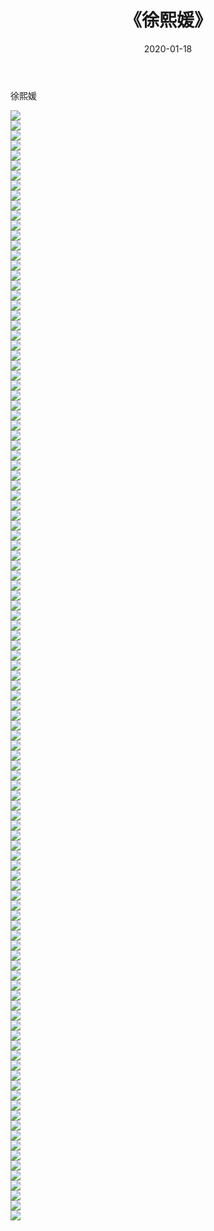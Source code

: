 ﻿---
layout: post
title:  《徐熙媛》
date:   2020-01-18
img: http://img.660000.xyz/Sharelink/壁纸/明星魅力/华人明星/徐熙媛/000.jpg
categories: [美女, 清纯, 唯美]
---

徐熙媛

 ![](http://img.660000.xyz/Sharelink/壁纸/明星魅力/华人明星/徐熙媛/001.jpg) <br>![](http://img.660000.xyz/Sharelink/壁纸/明星魅力/华人明星/徐熙媛/002.jpg) <br>![](http://img.660000.xyz/Sharelink/壁纸/明星魅力/华人明星/徐熙媛/003.jpg) <br>![](http://img.660000.xyz/Sharelink/壁纸/明星魅力/华人明星/徐熙媛/004.jpg) <br>![](http://img.660000.xyz/Sharelink/壁纸/明星魅力/华人明星/徐熙媛/005.jpg) <br>![](http://img.660000.xyz/Sharelink/壁纸/明星魅力/华人明星/徐熙媛/006.jpg) <br>![](http://img.660000.xyz/Sharelink/壁纸/明星魅力/华人明星/徐熙媛/007.jpg) <br>![](http://img.660000.xyz/Sharelink/壁纸/明星魅力/华人明星/徐熙媛/008.jpg) <br>![](http://img.660000.xyz/Sharelink/壁纸/明星魅力/华人明星/徐熙媛/009.jpg) <br>![](http://img.660000.xyz/Sharelink/壁纸/明星魅力/华人明星/徐熙媛/010.jpg) <br>![](http://img.660000.xyz/Sharelink/壁纸/明星魅力/华人明星/徐熙媛/011.jpg) <br>![](http://img.660000.xyz/Sharelink/壁纸/明星魅力/华人明星/徐熙媛/012.jpg) <br>![](http://img.660000.xyz/Sharelink/壁纸/明星魅力/华人明星/徐熙媛/013.jpg) <br>![](http://img.660000.xyz/Sharelink/壁纸/明星魅力/华人明星/徐熙媛/014.jpg) <br>![](http://img.660000.xyz/Sharelink/壁纸/明星魅力/华人明星/徐熙媛/015.jpg) <br>![](http://img.660000.xyz/Sharelink/壁纸/明星魅力/华人明星/徐熙媛/016.jpg) <br>![](http://img.660000.xyz/Sharelink/壁纸/明星魅力/华人明星/徐熙媛/017.jpg) <br>![](http://img.660000.xyz/Sharelink/壁纸/明星魅力/华人明星/徐熙媛/018.jpg) <br>![](http://img.660000.xyz/Sharelink/壁纸/明星魅力/华人明星/徐熙媛/019.jpg) <br>![](http://img.660000.xyz/Sharelink/壁纸/明星魅力/华人明星/徐熙媛/020.jpg) <br>![](http://img.660000.xyz/Sharelink/壁纸/明星魅力/华人明星/徐熙媛/021.jpg) <br>![](http://img.660000.xyz/Sharelink/壁纸/明星魅力/华人明星/徐熙媛/022.jpg) <br>![](http://img.660000.xyz/Sharelink/壁纸/明星魅力/华人明星/徐熙媛/023.jpg) <br>![](http://img.660000.xyz/Sharelink/壁纸/明星魅力/华人明星/徐熙媛/024.jpg) <br>![](http://img.660000.xyz/Sharelink/壁纸/明星魅力/华人明星/徐熙媛/025.jpg) <br>![](http://img.660000.xyz/Sharelink/壁纸/明星魅力/华人明星/徐熙媛/026.jpg) <br>![](http://img.660000.xyz/Sharelink/壁纸/明星魅力/华人明星/徐熙媛/027.jpg) <br>![](http://img.660000.xyz/Sharelink/壁纸/明星魅力/华人明星/徐熙媛/028.jpg) <br>![](http://img.660000.xyz/Sharelink/壁纸/明星魅力/华人明星/徐熙媛/029.jpg) <br>![](http://img.660000.xyz/Sharelink/壁纸/明星魅力/华人明星/徐熙媛/030.jpg) <br>![](http://img.660000.xyz/Sharelink/壁纸/明星魅力/华人明星/徐熙媛/031.jpg) <br>![](http://img.660000.xyz/Sharelink/壁纸/明星魅力/华人明星/徐熙媛/032.jpg) <br>![](http://img.660000.xyz/Sharelink/壁纸/明星魅力/华人明星/徐熙媛/033.jpg) <br>![](http://img.660000.xyz/Sharelink/壁纸/明星魅力/华人明星/徐熙媛/034.jpg) <br>![](http://img.660000.xyz/Sharelink/壁纸/明星魅力/华人明星/徐熙媛/035.jpg) <br>![](http://img.660000.xyz/Sharelink/壁纸/明星魅力/华人明星/徐熙媛/036.jpg) <br>![](http://img.660000.xyz/Sharelink/壁纸/明星魅力/华人明星/徐熙媛/037.jpg) <br>![](http://img.660000.xyz/Sharelink/壁纸/明星魅力/华人明星/徐熙媛/038.jpg) <br>![](http://img.660000.xyz/Sharelink/壁纸/明星魅力/华人明星/徐熙媛/039.jpg) <br>![](http://img.660000.xyz/Sharelink/壁纸/明星魅力/华人明星/徐熙媛/040.jpg) <br>![](http://img.660000.xyz/Sharelink/壁纸/明星魅力/华人明星/徐熙媛/041.jpg) <br>![](http://img.660000.xyz/Sharelink/壁纸/明星魅力/华人明星/徐熙媛/042.jpg) <br>![](http://img.660000.xyz/Sharelink/壁纸/明星魅力/华人明星/徐熙媛/043.jpg) <br>![](http://img.660000.xyz/Sharelink/壁纸/明星魅力/华人明星/徐熙媛/044.jpg) <br>![](http://img.660000.xyz/Sharelink/壁纸/明星魅力/华人明星/徐熙媛/045.jpg) <br>![](http://img.660000.xyz/Sharelink/壁纸/明星魅力/华人明星/徐熙媛/046.jpg) <br>![](http://img.660000.xyz/Sharelink/壁纸/明星魅力/华人明星/徐熙媛/047.jpg) <br>![](http://img.660000.xyz/Sharelink/壁纸/明星魅力/华人明星/徐熙媛/048.jpg) <br>![](http://img.660000.xyz/Sharelink/壁纸/明星魅力/华人明星/徐熙媛/049.jpg) <br>![](http://img.660000.xyz/Sharelink/壁纸/明星魅力/华人明星/徐熙媛/050.jpg) <br>![](http://img.660000.xyz/Sharelink/壁纸/明星魅力/华人明星/徐熙媛/051.jpg) <br>![](http://img.660000.xyz/Sharelink/壁纸/明星魅力/华人明星/徐熙媛/052.jpg) <br>![](http://img.660000.xyz/Sharelink/壁纸/明星魅力/华人明星/徐熙媛/053.jpg) <br>![](http://img.660000.xyz/Sharelink/壁纸/明星魅力/华人明星/徐熙媛/054.jpg) <br>![](http://img.660000.xyz/Sharelink/壁纸/明星魅力/华人明星/徐熙媛/055.jpg) <br>![](http://img.660000.xyz/Sharelink/壁纸/明星魅力/华人明星/徐熙媛/056.jpg) <br>![](http://img.660000.xyz/Sharelink/壁纸/明星魅力/华人明星/徐熙媛/057.jpg) <br>![](http://img.660000.xyz/Sharelink/壁纸/明星魅力/华人明星/徐熙媛/058.jpg) <br>![](http://img.660000.xyz/Sharelink/壁纸/明星魅力/华人明星/徐熙媛/059.jpg) <br>![](http://img.660000.xyz/Sharelink/壁纸/明星魅力/华人明星/徐熙媛/060.jpg) <br>![](http://img.660000.xyz/Sharelink/壁纸/明星魅力/华人明星/徐熙媛/061.jpg) <br>![](http://img.660000.xyz/Sharelink/壁纸/明星魅力/华人明星/徐熙媛/062.jpg) <br>![](http://img.660000.xyz/Sharelink/壁纸/明星魅力/华人明星/徐熙媛/063.jpg) <br>![](http://img.660000.xyz/Sharelink/壁纸/明星魅力/华人明星/徐熙媛/064.jpg) <br>![](http://img.660000.xyz/Sharelink/壁纸/明星魅力/华人明星/徐熙媛/065.jpg) <br>![](http://img.660000.xyz/Sharelink/壁纸/明星魅力/华人明星/徐熙媛/066.jpg) <br>![](http://img.660000.xyz/Sharelink/壁纸/明星魅力/华人明星/徐熙媛/067.jpg) <br>![](http://img.660000.xyz/Sharelink/壁纸/明星魅力/华人明星/徐熙媛/068.jpg) <br>![](http://img.660000.xyz/Sharelink/壁纸/明星魅力/华人明星/徐熙媛/069.jpg) <br>![](http://img.660000.xyz/Sharelink/壁纸/明星魅力/华人明星/徐熙媛/070.jpg) <br>![](http://img.660000.xyz/Sharelink/壁纸/明星魅力/华人明星/徐熙媛/071.jpg) <br>![](http://img.660000.xyz/Sharelink/壁纸/明星魅力/华人明星/徐熙媛/072.jpg) <br>![](http://img.660000.xyz/Sharelink/壁纸/明星魅力/华人明星/徐熙媛/073.jpg) <br>![](http://img.660000.xyz/Sharelink/壁纸/明星魅力/华人明星/徐熙媛/074.jpg) <br>![](http://img.660000.xyz/Sharelink/壁纸/明星魅力/华人明星/徐熙媛/075.jpg) <br>![](http://img.660000.xyz/Sharelink/壁纸/明星魅力/华人明星/徐熙媛/076.jpg) <br>![](http://img.660000.xyz/Sharelink/壁纸/明星魅力/华人明星/徐熙媛/077.jpg) <br>![](http://img.660000.xyz/Sharelink/壁纸/明星魅力/华人明星/徐熙媛/078.jpg) <br>![](http://img.660000.xyz/Sharelink/壁纸/明星魅力/华人明星/徐熙媛/079.jpg) <br>![](http://img.660000.xyz/Sharelink/壁纸/明星魅力/华人明星/徐熙媛/080.jpg) <br>![](http://img.660000.xyz/Sharelink/壁纸/明星魅力/华人明星/徐熙媛/081.jpg) <br>![](http://img.660000.xyz/Sharelink/壁纸/明星魅力/华人明星/徐熙媛/082.jpg) <br>![](http://img.660000.xyz/Sharelink/壁纸/明星魅力/华人明星/徐熙媛/083.jpg) <br>![](http://img.660000.xyz/Sharelink/壁纸/明星魅力/华人明星/徐熙媛/084.jpg) <br>![](http://img.660000.xyz/Sharelink/壁纸/明星魅力/华人明星/徐熙媛/085.jpg) <br>![](http://img.660000.xyz/Sharelink/壁纸/明星魅力/华人明星/徐熙媛/086.jpg) <br>![](http://img.660000.xyz/Sharelink/壁纸/明星魅力/华人明星/徐熙媛/087.jpg) <br>![](http://img.660000.xyz/Sharelink/壁纸/明星魅力/华人明星/徐熙媛/088.jpg) <br>![](http://img.660000.xyz/Sharelink/壁纸/明星魅力/华人明星/徐熙媛/089.jpg) <br>![](http://img.660000.xyz/Sharelink/壁纸/明星魅力/华人明星/徐熙媛/090.jpg) <br>![](http://img.660000.xyz/Sharelink/壁纸/明星魅力/华人明星/徐熙媛/091.jpg) <br>![](http://img.660000.xyz/Sharelink/壁纸/明星魅力/华人明星/徐熙媛/092.jpg) <br>![](http://img.660000.xyz/Sharelink/壁纸/明星魅力/华人明星/徐熙媛/093.jpg) <br>![](http://img.660000.xyz/Sharelink/壁纸/明星魅力/华人明星/徐熙媛/094.jpg) <br>![](http://img.660000.xyz/Sharelink/壁纸/明星魅力/华人明星/徐熙媛/095.jpg) <br>![](http://img.660000.xyz/Sharelink/壁纸/明星魅力/华人明星/徐熙媛/096.jpg) <br>![](http://img.660000.xyz/Sharelink/壁纸/明星魅力/华人明星/徐熙媛/097.jpg) <br>![](http://img.660000.xyz/Sharelink/壁纸/明星魅力/华人明星/徐熙媛/098.jpg) <br>![](http://img.660000.xyz/Sharelink/壁纸/明星魅力/华人明星/徐熙媛/099.jpg) <br>![](http://img.660000.xyz/Sharelink/壁纸/明星魅力/华人明星/徐熙媛/100.jpg) <br>![](http://img.660000.xyz/Sharelink/壁纸/明星魅力/华人明星/徐熙媛/101.jpg) <br>![](http://img.660000.xyz/Sharelink/壁纸/明星魅力/华人明星/徐熙媛/102.jpg) <br>![](http://img.660000.xyz/Sharelink/壁纸/明星魅力/华人明星/徐熙媛/103.jpg) <br>![](http://img.660000.xyz/Sharelink/壁纸/明星魅力/华人明星/徐熙媛/104.jpg) <br>![](http://img.660000.xyz/Sharelink/壁纸/明星魅力/华人明星/徐熙媛/105.jpg) <br>![](http://img.660000.xyz/Sharelink/壁纸/明星魅力/华人明星/徐熙媛/106.jpg) <br>![](http://img.660000.xyz/Sharelink/壁纸/明星魅力/华人明星/徐熙媛/107.jpg) <br>![](http://img.660000.xyz/Sharelink/壁纸/明星魅力/华人明星/徐熙媛/108.jpg) <br>![](http://img.660000.xyz/Sharelink/壁纸/明星魅力/华人明星/徐熙媛/109.jpg) <br>![](http://img.660000.xyz/Sharelink/壁纸/明星魅力/华人明星/徐熙媛/110.jpg) <br>![](http://img.660000.xyz/Sharelink/壁纸/明星魅力/华人明星/徐熙媛/111.jpg) <br>